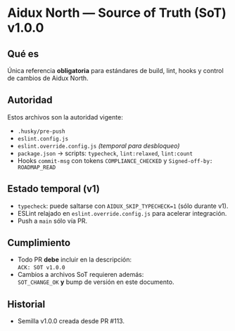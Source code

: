 # Aidux North — Source of Truth (SoT) v1.0.0

## Qué es
Única referencia **obligatoria** para estándares de build, lint, hooks y control de cambios de Aidux North.

## Autoridad
Estos archivos son la autoridad vigente:
- `.husky/pre-push`
- `eslint.config.js`
- `eslint.override.config.js` _(temporal para desbloqueo)_
- `package.json` → scripts: `typecheck`, `lint:relaxed`, `lint:count`
- Hooks `commit-msg` con tokens `COMPLIANCE_CHECKED` y `Signed-off-by: ROADMAP_READ`

## Estado temporal (v1)
- `typecheck`: puede saltarse con `AIDUX_SKIP_TYPECHECK=1` (sólo durante v1).
- ESLint relajado en `eslint.override.config.js` para acelerar integración.
- Push a `main` sólo vía PR.

## Cumplimiento
- Todo PR **debe** incluir en la descripción:  
  `ACK: SOT v1.0.0`
- Cambios a archivos SoT requieren además:  
  `SOT_CHANGE_OK` **y** bump de versión en este documento.

## Historial
- Semilla v1.0.0 creada desde PR #113.
